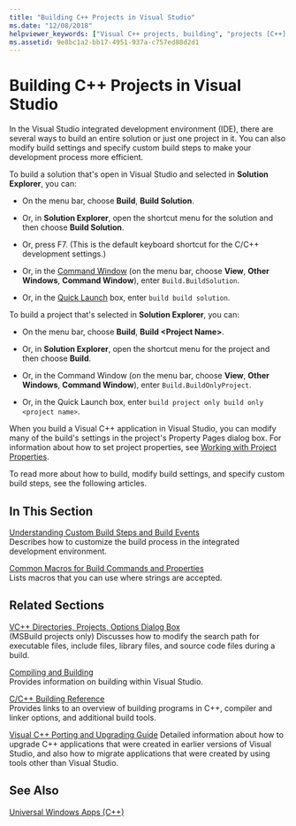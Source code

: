 ```yaml
---
title: "Building C++ Projects in Visual Studio"
ms.date: "12/08/2018"
helpviewer_keywords: ["Visual C++ projects, building", "projects [C++], building", "builds [C++], about building in Visual Studio"]
ms.assetid: 9e8bc1a2-bb17-4951-937a-c757ed88d2d1
---
```

# Building C++ Projects in Visual Studio

In the Visual Studio integrated development environment (IDE), there are several ways to build an entire solution or just one project in it. You can also modify build settings and specify custom build steps to make your development process more efficient.

To build a solution that's open in Visual Studio and selected in **Solution Explorer**, you can:

- On the menu bar, choose **Build**, **Build Solution**.

- Or, in **Solution Explorer**, open the shortcut menu for the solution and then choose **Build Solution**.

- Or, press F7. (This is the default keyboard shortcut for the C/C++ development settings.)

- Or, in the [Command Window](/visualstudio/ide/reference/command-window) (on the menu bar, choose **View**, **Other Windows**, **Command Window**), enter `Build.BuildSolution`.

- Or, in the [Quick Launch](/visualstudio/ide/reference/quick-launch-environment-options-dialog-box) box, enter `build build solution`.

To build a project that's selected in **Solution Explorer**, you can:

- On the menu bar, choose **Build**, **Build \<Project Name>**.

- Or, in **Solution Explorer**, open the shortcut menu for the project and then choose **Build**.

- Or, in the Command Window (on the menu bar, choose **View**, **Other Windows**, **Command Window**), enter `Build.BuildOnlyProject`.

- Or, in the Quick Launch box, enter `build project only build only <project name>`.

When you build a Visual C++ application in Visual Studio, you can modify many of the build's settings in the project's Property Pages dialog box. For information about how to set project properties, see [Working with Project Properties](working-with-project-properties.md).

To read more about how to build, modify build settings, and specify custom build steps, see the following articles.

## In This Section

[Understanding Custom Build Steps and Build Events](understanding-custom-build-steps-and-build-events.md)<br>
Describes how to customize the build process in the integrated development environment.

[Common Macros for Build Commands and Properties](reference/common-macros-for-build-commands-and-properties.md)<br>
Lists macros that you can use where strings are accepted.

## Related Sections

[VC++ Directories, Projects, Options Dialog Box](reference/vcpp-directories-property-page.md)<br>
(MSBuild projects only) Discusses how to modify the search path for executable files, include files, library files, and source code files during a build.

[Compiling and Building](/visualstudio/ide/compiling-and-building-in-visual-studio)<br>
Provides information on building within Visual Studio.

[C/C++ Building Reference](reference/c-cpp-building-reference.md)<br>
Provides links to an overview of building programs in C++, compiler and linker options, and additional build tools.

[Visual C++ Porting and Upgrading Guide](../porting/visual-cpp-porting-and-upgrading-guide.md)
  Detailed information about how to upgrade C++ applications that were created in earlier versions of Visual Studio, and also how to migrate applications that were created by using tools other than Visual Studio.

## See Also

[Universal Windows Apps (C++)](../windows/universal-windows-apps-cpp.md)